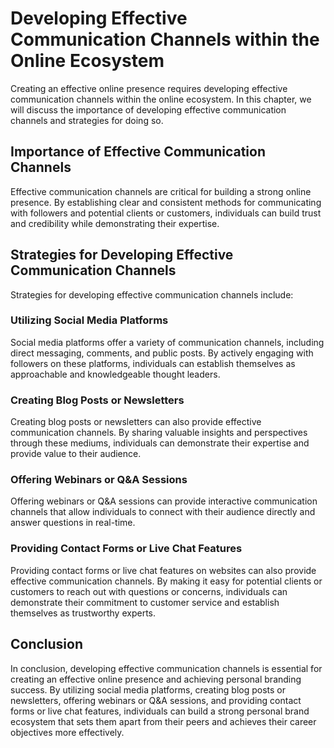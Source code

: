 Developing Effective Communication Channels within the Online Ecosystem
=========================================================================================================================

Creating an effective online presence requires developing effective communication channels within the online ecosystem. In this chapter, we will discuss the importance of developing effective communication channels and strategies for doing so.

Importance of Effective Communication Channels
----------------------------------------------

Effective communication channels are critical for building a strong online presence. By establishing clear and consistent methods for communicating with followers and potential clients or customers, individuals can build trust and credibility while demonstrating their expertise.

Strategies for Developing Effective Communication Channels
----------------------------------------------------------

Strategies for developing effective communication channels include:

### Utilizing Social Media Platforms

Social media platforms offer a variety of communication channels, including direct messaging, comments, and public posts. By actively engaging with followers on these platforms, individuals can establish themselves as approachable and knowledgeable thought leaders.

### Creating Blog Posts or Newsletters

Creating blog posts or newsletters can also provide effective communication channels. By sharing valuable insights and perspectives through these mediums, individuals can demonstrate their expertise and provide value to their audience.

### Offering Webinars or Q\&A Sessions

Offering webinars or Q\&A sessions can provide interactive communication channels that allow individuals to connect with their audience directly and answer questions in real-time.

### Providing Contact Forms or Live Chat Features

Providing contact forms or live chat features on websites can also provide effective communication channels. By making it easy for potential clients or customers to reach out with questions or concerns, individuals can demonstrate their commitment to customer service and establish themselves as trustworthy experts.

Conclusion
----------

In conclusion, developing effective communication channels is essential for creating an effective online presence and achieving personal branding success. By utilizing social media platforms, creating blog posts or newsletters, offering webinars or Q\&A sessions, and providing contact forms or live chat features, individuals can build a strong personal brand ecosystem that sets them apart from their peers and achieves their career objectives more effectively.
